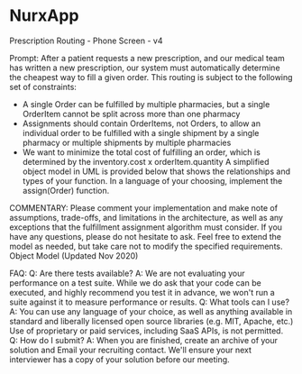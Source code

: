 # NurxApp
Prescription Routing - Phone Screen - v4

Prompt:
After a patient requests a new prescription, and our medical team has written a new prescription, our system must
automatically determine the cheapest way to fill a given order. This routing is subject to the following set of constraints:
- A single Order can be fulfilled by multiple pharmacies, but a single OrderItem cannot be split across more than
one pharmacy
- Assignments should contain OrderItems, not Orders, to allow an individual order to be fulfilled with a single
shipment by a single pharmacy or multiple shipments by multiple pharmacies
- We want to minimize the total cost of fulfilling an order, which is determined by the inventory.cost x
orderItem.quantity
A simplified object model in UML is provided below that shows the relationships and types of your function. In a
language of your choosing, implement the assign(Order) function.

COMMENTARY:
Please comment your implementation and make note of assumptions, trade-offs, and limitations in the architecture, as
well as any exceptions that the fulfillment assignment algorithm must consider.
If you have any questions, please do not hesitate to ask. Feel free to extend the model as needed, but take care not to
modify the specified requirements.
Object Model (Updated Nov 2020)

FAQ:
Q: Are there tests available?
A: We are not evaluating your performance on a test suite. While we do ask that your code can be executed, and highly
recommend you test it in advance, we won't run a suite against it to measure performance or results.
Q: What tools can I use?
A: You can use any language of your choice, as well as anything available in standard and liberally licensed open
source libraries (e.g. MIT, Apache, etc.) Use of proprietary or paid services, including SaaS APIs, is not permitted.
Q: How do I submit?
A: When you are finished, create an archive of your solution and Email your recruiting contact. We'll ensure your next
interviewer has a copy of your solution before our meeting.
